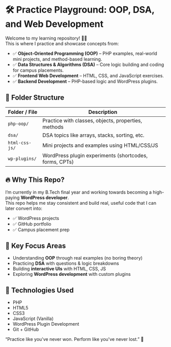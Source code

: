 # 🛠️ Practice Playground: OOP, DSA, and Web Development

Welcome to my learning repository! 👨‍💻  
This is where I practice and showcase concepts from:

- ✅ **Object-Oriented Programming (OOP)** – PHP examples, real-world mini projects, and method-based learning.
- ✅ **Data Structures & Algorithms (DSA)** – Core logic building and coding for campus placements.
- ✅ **Frontend Web Development** – HTML, CSS, and JavaScript exercises.
- ✅ **Backend Development** – PHP-based logic and WordPress plugins.


## 📂 Folder Structure

| Folder / File            | Description                                 |
|--------------------------|---------------------------------------------|
| `php-oop/`               | Practice with classes, objects, properties, methods |
| `dsa/`                   | DSA topics like arrays, stacks, sorting, etc. |
| `html-css-js/`           | Mini projects and examples using HTML/CSS/JS |
| `wp-plugins/`            | WordPress plugin experiments (shortcodes, forms, CPTs) |



## 🔥 Why This Repo?

I’m currently in my B.Tech final year and working towards becoming a high-paying **WordPress developer**.  
This repo helps me stay consistent and build real, useful code that I can later convert into:

- ✅ WordPress projects
- ✅ GitHub portfolio
- ✅ Campus placement prep



## 🧠 Key Focus Areas

- Understanding **OOP** through real examples (no boring theory)
- Practicing **DSA** with questions & logic breakdowns
- Building **interactive UIs** with HTML, CSS, JS
- Exploring **WordPress development** with custom plugins



## 🚀 Technologies Used

- PHP
- HTML5
- CSS3
- JavaScript (Vanilla)
- WordPress Plugin Development
- Git + GitHub


 “Practice like you've never won. Perform like you've never lost.” 🔁

